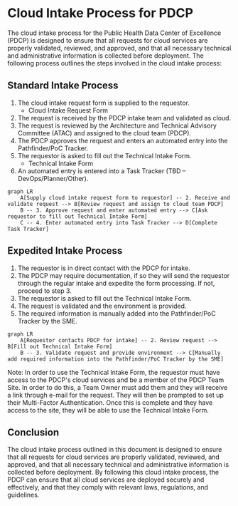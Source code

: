 # Cloud Intake Process for PDCP

The cloud intake process for the Public Health Data Center of Excellence (PDCP) is designed to ensure that all requests for cloud services are properly validated, reviewed, and approved, and that all necessary technical and administrative information is collected before deployment. The following process outlines the steps involved in the cloud intake process:

## Standard Intake Process

1. The cloud intake request form is supplied to the requestor.
    * Cloud Intake Request Form
2. The request is received by the PDCP intake team and validated as cloud.
3. The request is reviewed by the Architecture and Technical Advisory Committee (ATAC) and assigned to the cloud team (PDCP).
4. The PDCP approves the request and enters an automated entry into the Pathfinder/PoC Tracker.
5. The requestor is asked to fill out the Technical Intake Form.
    * Technical Intake Form
6. An automated entry is entered into a Task Tracker (TBD – DevOps/Planner/Other).

```mermaid 
graph LR
    A[Supply cloud intake request form to requestor] -- 2. Receive and validate request --> B[Review request and assign to cloud team PDCP]
    B -- 3. Approve request and enter automated entry --> C[Ask requestor to fill out Technical Intake Form]
    C -- 4. Enter automated entry into Task Tracker --> D[Complete Task Tracker]
```


## Expedited Intake Process

1. The requestor is in direct contact with the PDCP for intake.
2. The PDCP may require documentation, if so they will send the requestor through the regular intake and expedite the form processing. If not, proceed to step 3.
3. The requestor is asked to fill out the Technical Intake Form.
4. The request is validated and the environment is provided.
5. The required information is manually added into the Pathfinder/PoC Tracker by the SME.

```mermaid
graph LR
    A[Requestor contacts PDCP for intake] -- 2. Review request --> B[Fill out Technical Intake Form]
    B -- 3. Validate request and provide environment --> C[Manually add required information into the Pathfinder/PoC Tracker by the SME]
```

Note: In order to use the Technical Intake Form, the requestor must have access to the PDCP's cloud services and be a member of the PDCP Team Site. In order to do this, a Team Owner must add them and they will receive a link through e-mail for the request. They will then be prompted to set up their Multi-Factor Authentication. Once this is complete and they have access to the site, they will be able to use the Technical Intake Form.

## Conclusion

The cloud intake process outlined in this document is designed to ensure that all requests for cloud services are properly validated, reviewed, and approved, and that all necessary technical and administrative information is collected before deployment. By following this cloud intake process, the PDCP can ensure that all cloud services are deployed securely and effectively, and that they comply with relevant laws, regulations, and guidelines.
